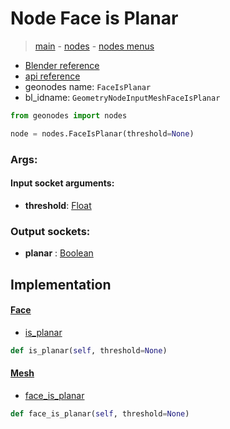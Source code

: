 # Node Face is Planar

> [main](../structure.md) - [nodes](nodes.md) - [nodes menus](nodes_menus.md)

- [Blender reference](https://docs.blender.org/manual/en/latest/modeling/geometry_nodes/mesh/face_is_planar.html)
- [api reference](https://docs.blender.org/api/current/bpy.types.GeometryNodeInputMeshFaceIsPlanar.html)
- geonodes name: `FaceIsPlanar`
- bl_idname: `GeometryNodeInputMeshFaceIsPlanar`

```python
from geonodes import nodes

node = nodes.FaceIsPlanar(threshold=None)
```

### Args:

#### Input socket arguments:

- **threshold**: [Float](Float.md)

### Output sockets:

- **planar** : [Boolean](Boolean.md)

## Implementation

#### [Face](Face.md)

 - [is_planar](Face.md#is_planar)
  ```python
  def is_planar(self, threshold=None)
  ```

#### [Mesh](Mesh.md)

 - [face_is_planar](Mesh.md#face_is_planar)
  ```python
  def face_is_planar(self, threshold=None)
  ```

